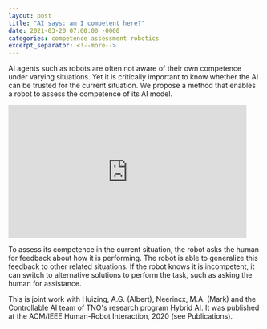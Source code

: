 ```yaml
---
layout: post
title: "AI says: am I competent here?"
date: 2021-03-20 07:00:00 -0000
categories: competence assessment robotics
excerpt_separator: <!--more-->
---
```


AI agents such as robots are often not aware of their own competence under varying situations. 
Yet it is critically important to know whether the AI can be trusted for the current situation. 
We propose a method that enables a robot to assess the competence of its AI model. 

<iframe width="475" height="265" src="https://www.youtube.com/embed/QfCP04utC14" frameborder="0" allow="accelerometer; autoplay; clipboard-write; encrypted-media; gyroscope; picture-in-picture" allowfullscreen></iframe>

<!--more-->

To assess its competence in the current situation, the robot asks the human for feedback about how it is performing. 
The robot is able to generalize this feedback to other related situations. 
If the robot knows it is incompetent, it can switch to alternative solutions to perform the task, such as asking the human for assistance.

This is joint work with Huizing, A.G. (Albert), Neerincx, M.A. (Mark) and the Controllable AI team of TNO's research program Hybrid AI. 
It was published at the ACM/IEEE Human-Robot Interaction, 2020 (see Publications).

